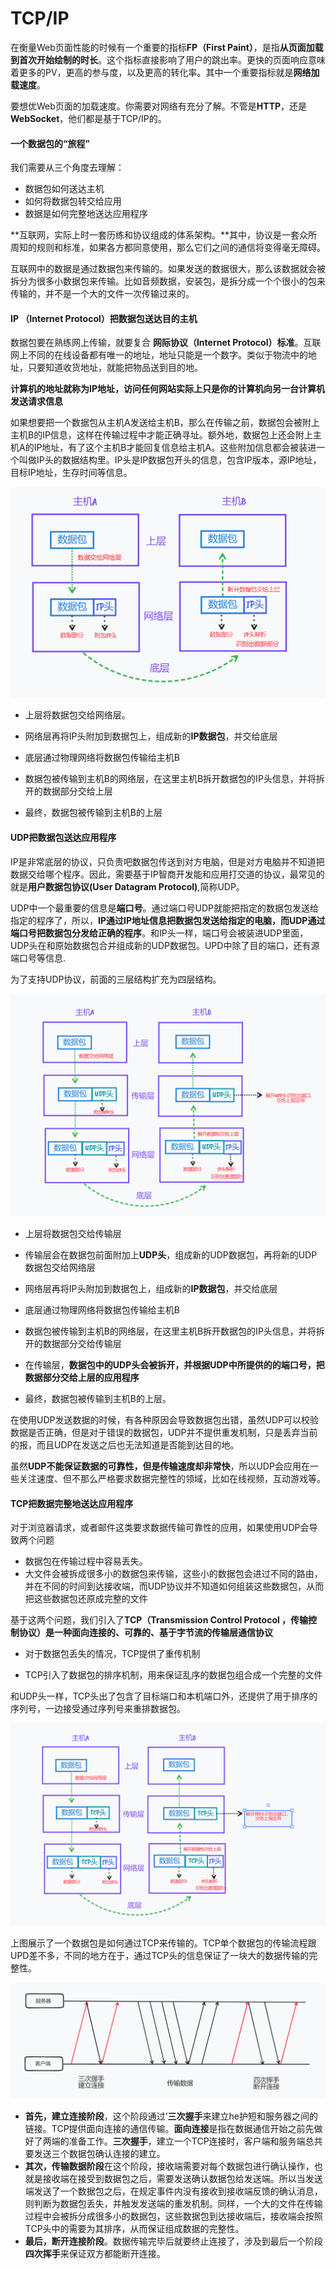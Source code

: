 # TCP/IP

在衡量Web页面性能的时候有一个重要的指标**FP（First Paint）**，是指**从页面加载到首次开始绘制的时长**。这个指标直接影响了用户的跳出率。更快的页面响应意味着更多的PV，更高的参与度，以及更高的转化率。其中一个重要指标就是**网络加载速度**。

要想优Web页面的加载速度。你需要对网络有充分了解。不管是**HTTP**，还是**WebSocket**，他们都是基于TCP/IP的。

#### 一个数据包的“旅程”

我们需要从三个角度去理解：

- 数据包如何送达主机
- 如何将数据包转交给应用
- 数据是如何完整地送达应用程序

**互联网，实际上时一套历练和协议组成的体系架构。**其中，协议是一套众所周知的规则和标准，如果各方都同意使用，那么它们之间的通信将变得毫无障碍。

互联网中的数据是通过数据包来传输的。如果发送的数据很大，那么该数据就会被拆分为很多小数据包来传输。比如音频数据，安装包，是拆分成一个个很小的包来传输的，并不是一个大的文件一次传输过来的。

#### IP （Internet Protocol）把数据包送达目的主机

数据包要在熟练网上传输，就要复合 **网际协议（Internet Protocol）标准**。互联网上不同的在线设备都有唯一的地址，地址只能是一个数字。类似于物流中的地址，只要知道收货地址，就能把物品送到目的地。

**计算机的地址就称为IP地址，访问任何网站实际上只是你的计算机向另一台计算机发送请求信息**

如果想要把一个数据包从主机A发送给主机B，那么在传输之前，数据包会被附上主机B的IP信息，这样在传输过程中才能正确寻址。额外地，数据包上还会附上主机A的IP地址，有了这个主机B才能回复信息给主机A。这些附加信息都会被装进一个叫做IP头的数据结构里。IP头是IP数据包开头的信息，包含IP版本，源IP地址，目标IP地址，生存时间等信息。

![image-20220508171930010](imgs/image-20220508171930010.png)

- 上层将数据包交给网络层。

- 网络层再将IP头附加到数据包上，组成新的**IP数据包**，并交给底层

- 底层通过物理网络将数据包传输给主机B

- 数据包被传输到主机B的网络层，在这里主机B拆开数据包的IP头信息，并将拆开的数据部分交给上层

- 最终，数据包被传输到主机B的上层

  

#### UDP把数据包送达应用程序

IP是非常底层的协议，只负责吧数据包传送到对方电脑，但是对方电脑并不知道把数据交给哪个程序。因此，需要基于IP智商开发能和应用打交道的协议，最常见的就是**用户数据包协议(User Datagram Protocol)**,简称UDP。

UDP中一个最重要的信息是**端口号**。通过端口号UDP就能把指定的数据包发送给指定的程序了，所以，**IP通过IP地址信息把数据包发送给指定的电脑，而UDP通过端口号把数据包分发给正确的程序**。和IP头一样，端口号会被装进UDP里面，UDP头在和原始数据包合并组成新的UDP数据包。UPD中除了目的端口，还有源端口号等信息.

为了支持UDP协议，前面的三层结构扩充为四层结构。

![image-20220508180616451](imgs/image-20220508180616451.png)

- 上层将数据包交给传输层

- 传输层会在数据包前面附加上**UDP头**，组成新的UDP数据包，再将新的UDP数据包交给网络层

- 网络层再将IP头附加到数据包上，组成新的**IP数据包**，并交给底层

- 底层通过物理网络将数据包传输给主机B

- 数据包被传输到主机B的网络层，在这里主机B拆开数据包的IP头信息，并将拆开的数据部分交给传输层

- 在传输层，**数据包中的UDP头会被拆开，并根据UDP中所提供的的端口号，把数据部分交给上层的应用程序**

- 最终，数据包被传输到主机B的上层。

  

在使用UDP发送数据的时候，有各种原因会导致数据包出错，虽然UDP可以校验数据是否正确，但是对于错误的数据包，UDP并不提供重发机制，只是丢弃当前的报，而且UDP在发送之后也无法知道是否能到达目的地。

虽然**UDP不能保证数据的可靠性，但是传输速度却非常快**，所以UDP会应用在一些关注速度、但不那么严格要求数据完整性的领域，比如在线视频，互动游戏等。

#### TCP把数据完整地送达应用程序

对于浏览器请求，或者邮件这类要求数据传输可靠性的应用，如果使用UDP会导致两个问题

- 数据包在传输过程中容易丢失。
- 大文件会被拆成很多小的数据包来传输，这些小的数据包会进过不同的路由，并在不同的时间到达接收端，而UDP协议并不知道如何组装这些数据包，从而把这些数据包还原成完整的文件

基于这两个问题，我们引入了**TCP（Transmission Control Protocol ，传输控制协议）是一种面向连接的、可靠的、基于字节流的传输层通信协议**

- 对于数据包丢失的情况，TCP提供了重传机制

- TCP引入了数据包的排序机制，用来保证乱序的数据包组合成一个完整的文件

  

和UDP头一样，TCP头出了包含了目标端口和本机端口外，还提供了用于排序的序列号，一边接受通过序列号来重排数据包。

![image-20220508181848349](imgs/image-20220508181848349.png)

上图展示了一个数据包是如何通过TCP来传输的。TCP单个数据包的传输流程跟UPD差不多，不同的地方在于，通过TCP头的信息保证了一块大的数据传输的完整性。

![image-20220508182623798](imgs/image-20220508182623798.png)

- **首先，建立连接阶段**，这个阶段通过’**三次握手**来建立he护短和服务器之间的链接。TCP提供面向连接的通信传输。**面向连接**是指在数据通信开始之前先做好了两端的准备工作。**三次握手**，建立一个TCP连接时，客户端和服务端总共要发送三个数据包确认连接的建立。
- **其次，传输数据阶段**在这个阶段，接收端需要对每个数据包进行确认操作，也就是接收端在接受到数据包之后，需要发送确认数据包给发送端。所以当发送端发送了一个数据包之后，在规定事件内没有接收到接收端反馈的确认消息，则判断为数据包丢失，并触发发送端的重发机制。同样，一个大的文件在传输过程中会被拆分成很多小的数据包，这些数据包到达接收端后，接收端会按照TCP头中的需要为其排序，从而保证组成数据的完整性。
- **最后，断开连接阶段**。数据传输完毕后就要终止连接了，涉及到最后一个阶段**四次挥手**来保证双方都能断开连接。

